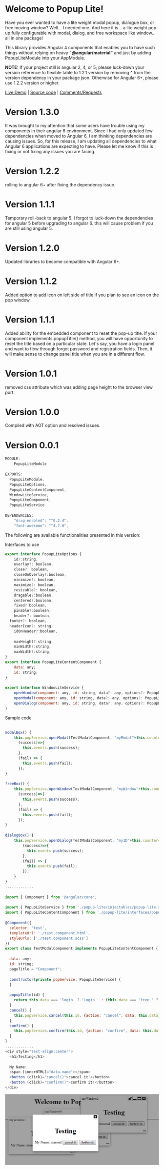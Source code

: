 

# Welcome to Popup Lite!

Have you ever wanted to have a lite weight modal popup, dialogue box, or free moving window? Well... I needed one. And here it is... a lite weight pop-up fully configurable with modal, dialog, and free workspace like window... all in one package!

This library provides Angular 4 components that enables you to have such things without relying on heavy **"@angular/material"** and just by adding PopupLiteModule into your AppModule.

**NOTE:** If your project still is angular 2, 4, or 5; please luck-down your version reference to flexible table to 1.2.1 version by removing ^ from the version dependency in your package json. Otherwise for Angular 6+, please use 1.2.2 version or higher.

[Live Demo](https://popup-lite.stackblitz.io) | [Source code](https://github.com/msalehisedeh/popup-lite/tree/master/src/app) | [Comments/Requests](https://github.com/msalehisedeh/popup-lite/issues)

# Version 1.3.0
It was brought to my attention that some users have trouble using my components in their angular 6 environment. Since I had only updated few dependencies when moved to Angular 6, I am thinking dependencies are causing issues. So, for this release, I am updating all dependencies to what Angular 6 applications are expecting to have. Please let me know if this is fixing or not fixing any issues you are facing.

# Version 1.2.2
rolling to angular 6+ after fixing the dependency issue.

# Version 1.1.1
Temporary roll-back to angular 5. I forgot to luck-down the dependencies for angular 5 before upgrading to angular 6. this will cause problem if you are still using angular 5. 

# Version 1.2.0
Updated libraries to become compatible with Angular 6+. 

# Version 1.1.2
Added option to add icon on left side of title if you plan to see an icon on the pop window.

# Version 1.1.1
Added ability for the embedded component to reset the pop-up title. If your component implements popupTitle() method, you will have opportunity to reset the title based on a particular state. Let's say, you have a login panel and want to flow through forgot password and registration fields. Then, it will make sense to change panel title when you are in a different flow.

# Version 1.0.1
removed css attribute which was adding page height to the browser view port.

# Version 1.0.0
Compiled with AOT option and resolved issues.

# Version 0.0.1

```javascript
MODULE: 
	PopupLiteModule

EXPORTS:
  PopupLiteModule,
  PopupLiteOptions,
  PopupLiteContentComponent,
  WindowLiteService,
  PopupLiteComponent,
  PopupLiteService

DEPENDENCIES: 
    "drag-enabled": "^0.2.4",
    "font-awesome": "^4.7.0",
```


The following are available functionalities presented in this version:

Interfaces to use
```javascript
export interface PopupLiteOptions {
	id?:string,
	overlay?: boolean,
	close?: boolean,
	closeOnOverlay?:boolean,
	minimize?: boolean,
	maximize?: boolean,
	resizable?: boolean,
	dragable?:boolean,
	centered?:boolean,
	fixed?:boolean,
	pinable?:boolean,
	header?: boolean,
  footer?: boolean,
  headerIcon?: string,
	idOnHeader?:boolean,

	maxHeight?:string,
	minWidth?:string,
	maxWidth?:string,
}
export interface PopupLiteContentComponent {
	data: any;
	id: string;
}

export interface WindowLiteService {
	openWindow(component: any, id: string, data?: any, options?: PopupLiteOptions): Observable<any>;
	openModal(component: any, id: string, data?: any, options?: PopupLiteOptions): Observable<any>;
	openDialog(component: any, id: string, data?: any, options?: PopupLiteOptions): Observable<any>;
}
```

Sample code

```javascript

modalBox() {
    this.popService.openModal(TestModalComponent, "myModal"+this.counter++, {name: "masoud", status:"login"}, {iconHeader: 'fa fa-lock', idOnHeader: true}).subscribe( 
      (success)=>{
        this.events.push(success);
      },
      (fail) => {
        this.events.push(fail);
      });
}

freeBox() {
    this.popService.openWindow(TestModalComponent, "myWindow"+this.counter++, {name: "masoud", status:"free"}).subscribe( 
      (success)=>{
        this.events.push(success);
      },
      (fail) => {
        this.events.push(fail);
      });
}

dialogBox() {
    this.popService.openDialog(TestModalComponent, "myID"+this.counter++, {name: "masoud", status:"dialog"}).subscribe( 
        (success)=>{
          this.events.push(success);
        },
        (fail) => {
          this.events.push(fail);
        });
    }
}
.............

import { Component } from '@angular/core';

import { PopupLiteService } from './popup-lite/injectables/popup-lite.service';
import { PopupLiteContentComponent } from './popup-lite/interfaces/popup-lite.interface';

@Component({
  selector: 'test',
  templateUrl: './test.component.html',
  styleUrls: ['./test.component.scss']
})
export class TestModalComponent implements PopupLiteContentComponent {
 
  data: any;
  id: string;
  pageTitle = "Component";

  constructor(private popService: PopupLiteService) {
  }
 
  popupTitle(id) {
    return this.data === 'login' ? 'Login ' : (this.data === 'free ' ? 'Free Goodies ' : 'Dialogue ') + id;
  }
  cancel() {
    this.popService.cancel(this.id, {action: "cancel", data: this.data});
  }
  confirm() {
    this.popService.confirm(this.id, {action: "confirm", data: this.data});
  }
}
.............
<div style="text-align:center">
  <h1>Testing</h1>

  My Name:
  <span [innerHTML]="data.name"></span>
  <button (click)="cancel()">cancel it!</button>
  <button (click)="confirm()">confirm it!</button>
</div>

```

![alt text](https://raw.githubusercontent.com/msalehisedeh/popup-lite/master/sample.png  "What you would see when a pop-up lite is used")

